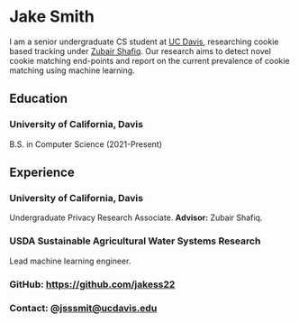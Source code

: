 # Jake Smith
I am a senior undergraduate CS student at [UC Davis](https://cs.ucdavis.edu), researching cookie based tracking under [Zubair Shafiq](https://web.cs.ucdavis.edu/~zubair/index.html). Our research aims to detect novel cookie matching end-points and report on the current prevalence of cookie matching using machine learning.   

## Education
### University of California, Davis
B.S. in Computer Science (2021-Present)

## Experience
### University of California, Davis
Undergraduate Privacy Research Associate. **Advisor:** Zubair Shafiq.

### USDA Sustainable Agricultural Water Systems Research
Lead machine learning engineer.

### GitHub: https://github.com/jakess22
### Contact: @jsssmit@ucdavis.edu
